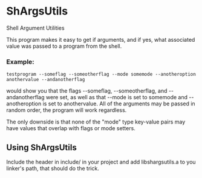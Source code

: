 # ShArgsUtils
Shell Argument Utilities 



This program makes it easy to get if arguments, and if yes, what associated value was passed to a program from the shell. 

### Example:

```shell
testprogram --someflag --someotherflag --mode somemode --anotheroption anothervalue --andanotherflag
```

would show you that the flags --someflag, --someotherflag, and --andanotherflag were set, as well as that --mode is set to somemode and --anotheroption is set to anothervalue. All of the arguments may be passed in random order, the program will work regardless.

The only downside is that none of the "mode" type key-value pairs may have values that overlap with flags or mode setters.

## Using ShArgsUtils

Include the header in include/ in your project and add libshargsutils.a to you linker's path, that should do the trick.
